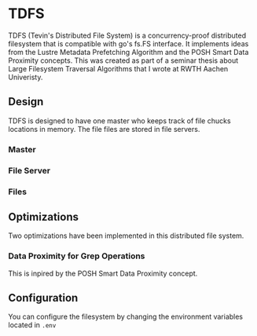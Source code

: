 # TDFS

TDFS (Tevin's Distributed File System) is a concurrency-proof distributed filesystem that is compatible with go's fs.FS interface.
It implements ideas from the Lustre Metadata Prefetching Algorithm and the POSH Smart Data Proximity concepts. This was created as part of a seminar thesis about Large Filesystem Traversal Algorithms that I wrote at RWTH Aachen Univeristy.

## Design

TDFS is designed to have one master who keeps track of file chucks locations in memory. The file files are stored in file servers.

### Master

### File Server

### Files

## Optimizations

Two optimizations have been implemented in this distributed file system.

### Data Proximity for Grep Operations

This is inpired by the POSH Smart Data Proximity concept.

## Configuration

You can configure the filesystem by changing the environment variables located in `.env`
